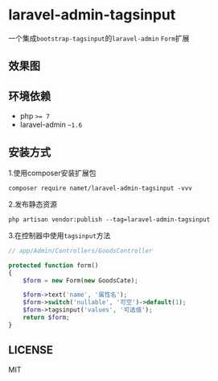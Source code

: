 laravel-admin-tagsinput
======
一个集成`bootstrap-tagsinput`的`laravel-admin` `Form`扩展

效果图
-
[](https://github.com/namet117/images/raw/master/laravel-admin-tags/result.png)

环境依赖
-
* php `>= 7`
* laravel-admin `~1.6`

安装方式
-
1.使用composer安装扩展包
```shell
composer require namet/laravel-admin-tagsinput -vvv
```
2.发布静态资源
```shell
php artisan vendor:publish --tag=laravel-admin-tagsinput
```

3.在控制器中使用`tagsinput`方法
```php
// app/Admin/Controllers/GoodsController

protected function form()
{
    $form = new Form(new GoodsCate);

    $form->text('name', '属性名');
    $form->switch('nullable', '可空')->default(1);
    $form->tagsinput('values', '可选值');
    return $form;
}
```

LICENSE
-
MIT


